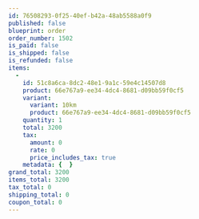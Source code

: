 ```yaml
---
id: 76508293-0f25-40ef-b42a-48ab5588a0f9
published: false
blueprint: order
order_number: 1502
is_paid: false
is_shipped: false
is_refunded: false
items:
  -
    id: 51c8a6ca-8dc2-48e1-9a1c-59e4c14507d8
    product: 66e767a9-ee34-4dc4-8681-d09bb59f0cf5
    variant:
      variant: 10km
      product: 66e767a9-ee34-4dc4-8681-d09bb59f0cf5
    quantity: 1
    total: 3200
    tax:
      amount: 0
      rate: 0
      price_includes_tax: true
    metadata: {  }
grand_total: 3200
items_total: 3200
tax_total: 0
shipping_total: 0
coupon_total: 0
---
```

